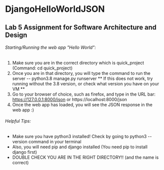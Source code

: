 # DjangoHelloWorldJSON
## Lab 5 Assignment for Software Architecture and Design 

###### Starting/Running the web app "Hello World":
1. Make sure you are in the correct directory which is quick_project (Command: cd quick_project)
2. Once you are in that directory, you will type the command to run the server -- python3.8 manage.py runserver
** If this does not work, try running without the 3.8 version, or check what version you have on your VM **
3. Go to your browser of choice, such as firefox, and type in the URL bar: https://127.0.0.1:8000/json or https://localhost:8000/json
4. Once the web app has loaded, you will see the JSON response in the web app :) 

###### Helpful Tips:
- Make sure you have python3 installed! Check by going to python3 -- version command in your terminal
- Also, you will need pip and django installed (You need pip to install django first) 
- DOUBLE CHECK YOU ARE IN THE RIGHT DIRECTORY!! (and the name is correct) 
